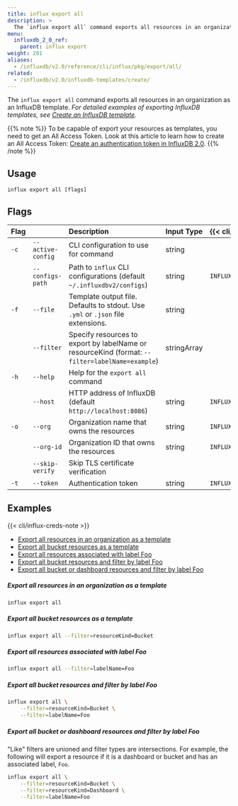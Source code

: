 ```yaml
---
title: influx export all
description: >
  The `influx export all` command exports all resources in an organization as an InfluxDB template.
menu:
  influxdb_2_0_ref:
    parent: influx export
weight: 201
aliases:
  - /influxdb/v2.0/reference/cli/influx/pkg/export/all/
related:
  - /influxdb/v2.0/influxdb-templates/create/
---
```


The `influx export all` command exports all resources in an
organization as an InfluxDB template.
_For detailed examples of exporting InfluxDB templates, see
[Create an InfluxDB template](/influxdb/v2.0/influxdb-templates/create/)._

{{% note %}}
To be capable of export your resources as templates, you need to get an All Access Token. Look at this article to learn how to create an All Access Token: [Create an authentication token in InfluxDB 2.0](https://docs.influxdata.com/influxdb/v2.0/security/tokens/create-token/).
{{% /note %}}

## Usage
```
influx export all [flags]
```

## Flags
| Flag |                   | Description                                                                                     | Input Type  | {{< cli/mapped >}}   |
|:---- |:---               |:-----------                                                                                     |:----------  |:------------------   |
| `-c` | `--active-config` | CLI configuration to use for command                                                            | string      |                      |
|      | `--configs-path`  | Path to `influx` CLI configurations (default `~/.influxdbv2/configs`)                           | string      |`INFLUX_CONFIGS_PATH` |
| `-f` | `--file`          | Template output file. Defaults to stdout. Use `.yml` or `.json` file extensions.                | string      |                      |
|      | `--filter`        | Specify resources to export by labelName or resourceKind (format: `--filter=labelName=example`) | stringArray |                      |
| `-h` | `--help`          | Help for the `export all` command                                                               |             |                      |
|      | `--host`          | HTTP address of InfluxDB (default `http://localhost:8086`)                                      | string      | `INFLUX_HOST`        |
| `-o` | `--org`           | Organization name that owns the resources                                                       | string      | `INFLUX_ORG`         |
|      | `--org-id`        | Organization ID that owns the resources                                                         | string      | `INFLUX_ORG_ID`      |
|      | `--skip-verify`   | Skip TLS certificate verification                                                               |             |                      |
| `-t` | `--token`         | Authentication token                                                                            | string      | `INFLUX_TOKEN`       |


## Examples

{{< cli/influx-creds-note >}}

- [Export all resources in an organization as a template](#export-all-resources-in-an-organization-as-a-template)
- [Export all bucket resources as a template](#export-all-bucket-resources-as-a-template)
- [Export all resources associated with label Foo](#export-all-resources-associated-with-label-foo)
- [Export all bucket resources and filter by label Foo](#export-all-bucket-resources-and-filter-by-label-foo)
- [Export all bucket or dashboard resources and filter by label Foo](#export-all-bucket-or-dashboard-resources-and-filter-by-label-foo)

##### Export all resources in an organization as a template
```sh
influx export all
```

##### Export all bucket resources as a template
```sh
influx export all --filter=resourceKind=Bucket
```

##### Export all resources associated with label Foo
```sh
influx export all --filter=labelName=Foo
```

##### Export all bucket resources and filter by label Foo
```sh
influx export all \
	--filter=resourceKind=Bucket \
	--filter=labelName=Foo
```

##### Export all bucket or dashboard resources and filter by label Foo
"Like" filters are unioned and filter types are intersections.
For example, the following will export a resource if it is a dashboard or bucket
and has an associated label, `Foo`.

```sh
influx export all \
	--filter=resourceKind=Bucket \
	--filter=resourceKind=Dashboard \
	--filter=labelName=Foo
```
